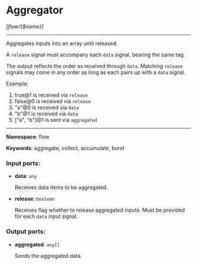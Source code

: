 # Aggregator

_[flow/{$name}]_

---

Aggregates inputs into an array until released.

A `release` signal must accompany each `data` signal, bearing the same tag.

The output reflects the order as received through `data`. Matching `release` signals may come in any order as long as each pairs up with a `data` signal.

Example:
1. true@1 is received via `release`
2. false@0 is received via `release`
3. "a"@0 is received via `data`
4. "b"@1 is received via `data`
5. ["a", "b"]@1 is sent via `aggregated`

---

__Namespace__: flow

__Keywords__: aggregate, collect, accumulate, burst

### Input ports:

* __data__: ` any `

    Receives data items to be aggregated.


* __release__: ` boolean `

    Receives flag whether to release aggregated inputs. Must be provided for each `data` input signal.

### Output ports:

* __aggregated__: ` any[] `

    Sends the aggregated data.

